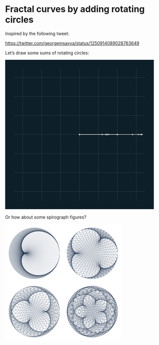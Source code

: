 # Fractal curves by adding rotating circles

Inspired by the following tweet:

https://twitter.com/georgemsavva/status/1250914089028763649

Let’s draw some sums of rotating circles:

![](rosetta.gif?raw=true)

Or how about some spirograph figures?

<img src="ants@2x.png?raw=true" alt="" width="375px" height="375px"/>
